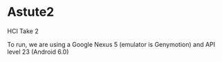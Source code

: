 # Astute2
HCI Take 2

To run, we are using a Google Nexus 5 (emulator is Genymotion) and API level 23 (Android 6.0)
